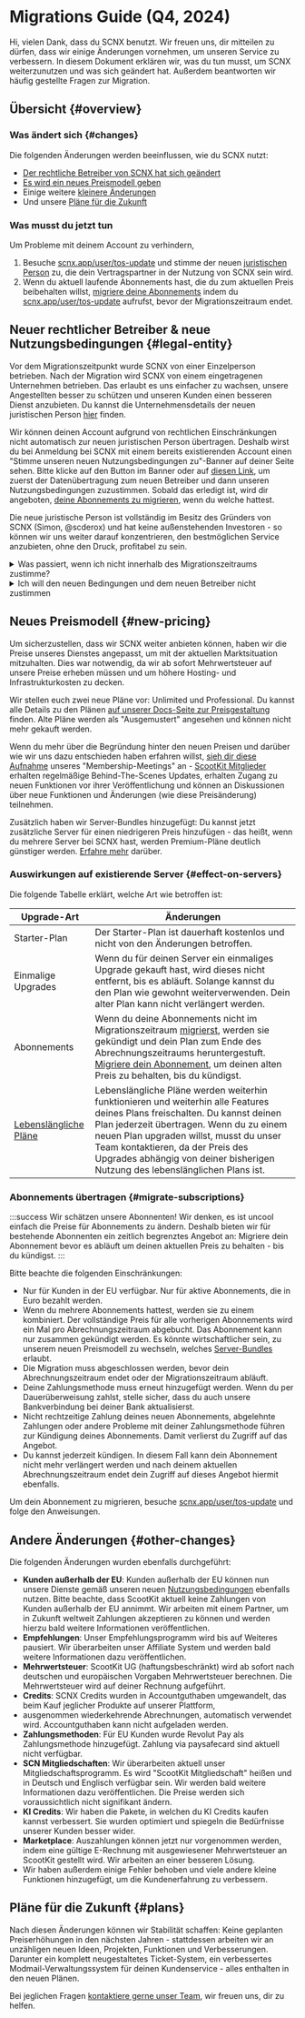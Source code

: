 # Migrations Guide (Q4, 2024)

Hi, vielen Dank, dass du SCNX benutzt. Wir freuen uns, dir mitteilen zu dürfen, dass wir einige Änderungen vornehmen, um unseren Service zu verbessern. In diesem Dokument erklären wir,
was du tun musst, um SCNX weiterzunutzen und was sich geändert hat. Außerdem beantworten wir häufig gestellte Fragen zur Migration.

## Übersicht {#overview}

### Was ändert sich {#changes}

Die folgenden Änderungen werden beeinflussen, wie du SCNX nutzt:

* [Der rechtliche Betreiber von SCNX hat sich geändert](#legal-entity)
* [Es wird ein neues Preismodell geben](#new-pricing)
* Einige weitere [kleinere Änderungen](#other-changes)
* Und unsere [Pläne für die Zukunft](#plans)

### Was musst du jetzt tun

Um Probleme mit deinem Account zu verhindern,

1. Besuche [scnx.app/user/tos-update](https://scnx.app/user/tos-update) und stimme der neuen [juristischen Person](#legal-entity)
   zu, die dein Vertragspartner in der Nutzung von SCNX sein wird.
2. Wenn du aktuell laufende Abonnements hast, die du zum aktuellen Preis beibehalten willst,
   [migriere deine Abonnements](#migrate-subscriptions) indem du
   [scnx.app/user/tos-update](https://scnx.app/user/tos-update) aufrufst, bevor der Migrationszeitraum endet.

## Neuer rechtlicher Betreiber & neue Nutzungsbedingungen {#legal-entity}

Vor dem Migrationszeitpunkt wurde SCNX von einer Einzelperson betrieben. Nach der Migration wird SCNX von einem eingetragenen Unternehmen betrieben.
Das erlaubt es uns einfacher zu wachsen, unsere Angestellten besser zu schützen und unseren Kunden einen besseren Dienst anzubieten. Du kannst die 
Unternehmensdetails der neuen juristischen Person [hier](https://scootkit.com/imprint) finden.

Wir können deinen Account aufgrund von rechtlichen Einschränkungen nicht automatisch zur neuen juristischen Person übertragen. Deshalb wirst du bei Anmeldung
bei SCNX mit einem bereits existierenden Account einen "Stimme unseren neuen Nutzungsbedingungen zu"-Banner auf deiner Seite sehen.
Bitte klicke auf den Button im Banner oder auf [diesen Link](https://scnx.app/user/tos-update), um zuerst der Datenübertragung zum neuen
Betreiber und dann unseren Nutzungsbedingungen zuzustimmen. Sobald das erledigt ist, wird dir angeboten,
[deine Abonnements zu migrieren](#migrate-subscriptions), wenn du welche hattest.

Die neue juristische Person ist vollständig im Besitz des Gründers von SCNX (Simon, @scderox) und hat keine außenstehenden Investoren - so können wir uns
weiter darauf konzentrieren, den bestmöglichen Service anzubieten, ohne den Druck, profitabel zu sein. 

<details>
<summary>Was passiert, wenn ich nicht innerhalb des Migrationszeitraums zustimme?</summary>

SCNX Accounts, die den neuen Bedingungen nicht zustimmen werden zuerst deaktiviert. Nach einer Schonfrist werden wir,
aufgrund von europäischen Datenschutzgesetzen, beginnen, deaktivierte Accounts zu löschen.
</details>

<details>
<summary>Ich will den neuen Bedingungen und dem neuen Betreiber nicht zustimmen</summary>

Du kannst uns darüber per E-Mail an [legal@scootkit.com](mailto:legal@scootkit.com) oder einem Brief an unsere
[Adresse](https://scootkit.com/imprint) informieren. Wenn du das tust, werden wir deinen Vertrag beenden und deinen Account löschen.
</details>

## Neues Preismodell {#new-pricing}

Um sicherzustellen, dass wir SCNX weiter anbieten können, haben wir die Preise unseres Dienstes angepasst, um mit der aktuellen Marktsituation
mitzuhalten. Dies war notwendig, da wir ab sofort Mehrwertsteuer auf unsere Preise erheben müssen und um höhere Hosting- und Infrastrukturkosten zu decken.

Wir stellen euch zwei neue Pläne vor: Unlimited und Professional. Du kannst alle Details zu den Plänen
[auf unserer Docs-Seite zur Preisgestaltung](/docs/scnx/guilds/plans) finden. Alte Pläne werden als "Ausgemustert" angesehen und können nicht mehr gekauft werden.

Wenn du mehr über die Begründung hinter den neuen Preisen und darüber wie wir uns dazu entschieden haben erfahren willst,
[sieh dir diese Aufnahme](https://www.youtube.com/watch?v=di_TeQt_rQ8) unseres "Membership-Meetings" an - [ScootKit Mitglieder](https://membership.scootkit.com) 
erhalten regelmäßige Behind-The-Scenes Updates, erhalten Zugang zu neuen Funktionen vor ihrer Veröffentlichung und können an Diskussionen
über neue Funktionen und Änderungen (wie diese Preisänderung) teilnehmen.

Zusätzlich haben wir Server-Bundles hinzugefügt: Du kannst jetzt zusätzliche Server für einen niedrigeren Preis hinzufügen - das heißt,
wenn du mehrere Server bei SCNX hast, werden Premium-Pläne deutlich günstiger werden. [Erfahre mehr](/docs/scnx/guilds/plans#additional-servers) darüber.

### Auswirkungen auf existierende Server {#effect-on-servers}

Die folgende Tabelle erklärt, welche Art wie betroffen ist:

| Upgrade-Art                                      | Änderungen                                                                                                                                                                                                                                                                                                                              | 
|--------------------------------------------------|-----------------------------------------------------------------------------------------------------------------------------------------------------------------------------------------------------------------------------------------------------------------------------------------------------------------------------------------|
| Starter-Plan                                     | Der Starter-Plan ist dauerhaft kostenlos und nicht von den Änderungen betroffen.                                                                                                                                                                                                                                                        |
| Einmalige Upgrades                               | Wenn du für deinen Server ein einmaliges Upgrade gekauft hast, wird dieses nicht entfernt, bis es abläuft. Solange kannst du den Plan wie gewohnt weiterverwenden. Dein alter Plan kann nicht verlängert werden.                                                                                                                        |
| Abonnements                                      | Wenn du deine Abonnements nicht im Migrationszeitraum [migrierst](#migrate-subscriptions), werden sie gekündigt und dein Plan zum Ende des Abrechnungszeitraums heruntergestuft. [Migriere dein Abonnement](#migrate-subscriptions), um deinen alten Preis zu behalten, bis du kündigst.                                                  |
| [Lebenslängliche Pläne](/docs/scnx/guilds/plans#lifetime) | Lebenslängliche Pläne werden weiterhin funktionieren und weiterhin alle Features deines Plans freischalten. Du kannst deinen Plan jederzeit übertragen. Wenn du zu einem neuen Plan upgraden willst, musst du unser Team kontaktieren, da der Preis des Upgrades abhängig von deiner bisherigen Nutzung des lebenslänglichen Plans ist. |

### Abonnements übertragen {#migrate-subscriptions}

:::success Wir schätzen unsere Abonnenten!
Wir denken, es ist uncool einfach die Preise für Abonnements zu ändern. Deshalb bieten wir für bestehende Abonnenten ein zeitlich begrenztes Angebot an:
Migriere dein Abonnement bevor es abläuft um deinen aktuellen Preis zu behalten - bis du kündigst.
:::

Bitte beachte die folgenden Einschränkungen:

* Nur für Kunden in der EU verfügbar. Nur für aktive Abonnements, die in Euro bezahlt werden.
* Wenn du mehrere Abonnements hattest, werden sie zu einem kombiniert. Der vollständige Preis für alle
  vorherigen Abonnements wird ein Mal pro Abrechnungszeitraum abgebucht. Das Abonnement kann nur zusammen gekündigt werden. Es könnte
  wirtschaftlicher sein, zu unserem neuen Preismodell zu wechseln, welches
  [Server-Bundles](/docs/scnx/guilds/plans) erlaubt.
* Die Migration muss abgeschlossen werden, bevor dein Abrechnungszeitraum endet oder der Migrationszeitraum abläuft.
* Deine Zahlungsmethode muss erneut hinzugefügt werden. Wenn du per Dauerüberweisung zahlst, stelle sicher, dass du auch
  unsere Bankverbindung bei deiner Bank aktualisierst.
* Nicht rechtzeitige Zahlung deines neuen Abonnements, abgelehnte Zahlungen oder andere Probleme mit deiner Zahlungsmethode führen zur Kündigung deines Abonnements. Damit verlierst du Zugriff auf das Angebot.
* Du kannst jederzeit kündigen. In diesem Fall kann dein Abonnement nicht mehr verlängert werden und nach deinem aktuellen Abrechnungszeitraum endet dein Zugriff auf dieses Angebot hiermit ebenfalls.

Um dein Abonnement zu migrieren, besuche [scnx.app/user/tos-update](https://scnx.app/user/tos-update) und folge den Anweisungen.

## Andere Änderungen {#other-changes}

Die folgenden Änderungen wurden ebenfalls durchgeführt:

* **Kunden außerhalb der EU**: Kunden außerhalb der EU können nun unsere Dienste gemäß unseren neuen
  [Nutzungsbedingungen](https://scootk.it/scnx-tos) ebenfalls nutzen. Bitte beachte, dass ScootKit aktuell keine Zahlungen
  von Kunden außerhalb der EU annimmt. Wir arbeiten mit einem Partner, um in Zukunft weltweit Zahlungen akzeptieren zu können und werden hierzu bald weitere Informationen veröffentlichen.
* **Empfehlungen**: Unser Empfehlungsprogramm wird bis auf Weiteres pausiert. Wir überarbeiten unser Affiliate System und werden bald weitere Informationen dazu veröffentlichen.
* **Mehrwertsteuer**: ScootKit UG (haftungsbeschränkt) wird ab sofort nach deutschen und europäischen Vorgaben Mehrwertsteuer berechnen.
  Die Mehrwertsteuer wird auf deiner Rechnung aufgeführt.
* **Credits**: SCNX Credits wurden in Accountguthaben umgewandelt, das beim Kauf jeglicher Produkte auf unserer Plattform,
* ausgenommen wiederkehrende Abrechnungen, automatisch verwendet wird. Accountguthaben kann nicht aufgeladen werden.
* **Zahlungsmethoden**: Für EU Kunden wurde Revolut Pay als Zahlungsmethode hinzugefügt. Zahlung via paysafecard sind aktuell nicht verfügbar.
* **SCN Mitgliedschaften**: Wir überarbeiten aktuell unser Mitgliedschaftsprogramm. Es wird "ScootKit Mitgliedschaft" heißen und
  in Deutsch und Englisch verfügbar sein. Wir werden bald weitere Informationen dazu veröffentlichen. Die Preise werden sich
  voraussichtlich nicht signifikant ändern.
* **KI Credits**: Wir haben die Pakete, in welchen du KI Credits kaufen kannst verbessert. Sie wurden optimiert und spiegeln die
  Bedürfnisse unserer Kunden besser wider.
* **Marketplace**: Auszahlungen können jetzt nur vorgenommen werden, indem eine gültige E-Rechnung mit ausgewiesener Mehrwertsteuer an ScootKit gestellt wird. Wir arbeiten an einer besseren Lösung.
* Wir haben außerdem einige Fehler behoben und viele andere kleine Funktionen hinzugefügt, um die Kundenerfahrung zu verbessern.

## Pläne für die Zukunft {#plans}

Nach diesen Änderungen können wir Stabilität schaffen: Keine geplanten Preiserhöhungen in den nächsten Jahren -
stattdessen arbeiten wir an unzähligen neuen Ideen, Projekten, Funktionen und Verbesserungen. Darunter ein komplett neugestaltetes
Ticket-System, ein verbessertes Modmail-Verwaltungssystem für deinen Kundenservice - alles enthalten in den neuen Plänen.

Bei jeglichen Fragen [kontaktiere gerne unser Team](https://scnx.app/help), wir freuen uns, dir zu helfen.